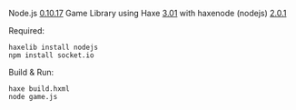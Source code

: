Node.js [0.10.17](https://nodejs.org/dist/latest-v0.10.x/) Game Library using Haxe [3.01](http://old.haxe.org/download) with haxenode (nodejs) [2.0.1](http://matthijskamstra.github.io/haxenode/haxe/quick-install.html)

Required:
```
haxelib install nodejs
npm install socket.io
```


Build & Run: 
```
haxe build.hxml
node game.js
```

